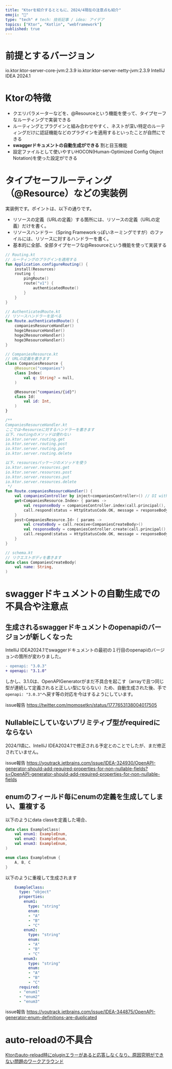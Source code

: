```yaml
---
title: "Ktorを紹介するとともに、2024/4現在の注意点も紹介"
emoji: "👋"
type: "tech" # tech: 技術記事 / idea: アイデア
topics: ["Ktor", "Kotlin", "webframework"]
published: true
---
```


# 前提とするバージョン
io.ktor:ktor-server-core-jvm:2.3.9
io.ktor:ktor-server-netty-jvm:2.3.9
IntelliJ IDEA 2024.1

# Ktorの特徴

- クエリパラメーターなどを、@Resourceという機能を使って、タイプセーフなルーティングで実装できる
- ルーティングとプラグインと組み合わせやすく、ネストが深い特定のルーティングだけに認証機能などのプラグインを適用するといったことが自然にできる
- **swaggerドキュメントの自動生成ができる** 割と目玉機能
- 設定ファイルとして使いやすいHOCON(Human-Optimized Config Object Notation)を使った設定ができる

# タイプセーフルーティング（@Resource）などの実装例

実装例です。ポイントは、以下の通りです。

- リソースの定義（URLの定義）する箇所には、リソースの定義（URLの定義）だけを書く。
- リソースハンドラー（Spring Frameworkっぽいネーミングですが）のファイルには、リソースに対するハンドラーを書く。
- 基本的に全部、全部タイプセーフな@Resourceという機能を使って実装する

```kotlin
// Routing.kt
// ルーティングのプラグインを適用する
fun Application.configureRouting() {
    install(Resources)
    routing {
        pingRoute()
        route("v1") {
            authenticatedRoute()
        }
    }
}
```

```kotlin
// AuthenticatedRoute.kt
// リソースハンドラーを並べる
fun Route.authenticatedRoute() {
    companiesResourceHandler()
    hoge1ResourceHandler()
    hoge2ResourceHandler()
    hoge3ResourceHandler()
}
```

```kotlin
// CompaniesResource.kt
// URLの定義を書きます
class CompaniesResource {
    @Resource("companies")
    class Index(
        val q: String? = null,
    )

    @Resource("companies/{id}")
    class Id(
        val id: Int,
    )
}
```

```kotlin    
/**
CompaniesResourceHandler.kt
ここでは~Resourceに対するハンドラーを書きます
以下、routingのメソッドは使わない
io.ktor.server.routing.get
io.ktor.server.routing.post
io.ktor.server.routing.put
io.ktor.server.routing.delete

以下、resourcesパッケージのメソッドを使う
io.ktor.server.resources.get
io.ktor.server.resources.post
io.ktor.server.resources.put
io.ktor.server.resources.delete
 */
fun Route.companiesResourceHandler() {
    val companiesController by inject<companiesController>() // DI with ktor-koin 
    get<CompaniesResource.Index> { params ->
        val responseBody = companiesController.index(call.principal(), params)
        call.respond(status = HttpStatusCode.OK, message = responseBody)
    }
    post<CompaniesResource.Id> { params ->
        val createBody = call.receive<CompaniesCreateBody>()
        val responseBody = companiesController.create(call.principal(), createBody)
        call.respond(status = HttpStatusCode.OK, message = responseBody)
    }
}
```
```kotlin
// schema.kt
// リクエストボディを書きます
data class CompaniesCreateBody(
    val name: String,
)
```


# swaggerドキュメントの自動生成での不具合や注意点

## 生成されるswaggerドキュメントのopenapiのバージョンが新しくなった
IntelliJ IDEA2024.1でswaggerドキュメントの最初の１行目のopenapiのバージョンの箇所が変わりました。

```diff
- openapi: "3.0.3"
+ openapi: "3.1.0"
```

しかし、3.1.0は、OpenAPIGeneratorがまだ不具合を起こす（arrayで且つ同じ型が連続して定義されると正しい型にならない）ため、自動生成された後、手で`openapi: "3.0.3"`へ戻す等の対応を今はするようにしています。

issue報告 https://twitter.com/momosetkn/status/1777653138004017505

## Nullableにしていないプリミティブ型がrequiredにならない

2024/1頃に、IntelliJ IDEA2024.1で修正される予定とのことでしたが、まだ修正されていません。

issue報告 https://youtrack.jetbrains.com/issue/IDEA-324930/OpenAPI-generator-should-add-required-properties-for-non-nullable-fields?s=OpenAPI-generator-should-add-required-properties-for-non-nullable-fields


## enumのフィールド毎にenumの定義を生成してしまい、重複する

以下のようにdata classを定義した場合、

```kotlin
data class ExampleClass(
    val enum1: ExampleEnum,
    val enum2: ExampleEnum,
    val enum3: ExampleEnum,
)

enum class ExampleEnum {
    A, B, C
}
```

以下のように重複して生成されます

```yaml
    ExampleClass:
      type: "object"
      properties:
        enum1:
          type: "string"
          enum:
          - "A"
          - "B"
          - "C"
        enum2:
          type: "string"
          enum:
          - "A"
          - "B"
          - "C"
        enum3:
          type: "string"
          enum:
          - "A"
          - "B"
          - "C"
      required:
      - "enum1"
      - "enum2"
      - "enum3"
```

issue報告 https://youtrack.jetbrains.com/issue/IDEA-344875/OpenAPI-generator-enum-definitions-are-duplicated

# auto-reloadの不具合

[Ktorのauto\-reload時にpluginエラーがあると応答しなくなり、原因究明ができない問題のワークアラウンド](https://zenn.dev/momosetkn/articles/fd5fecda04c708)
